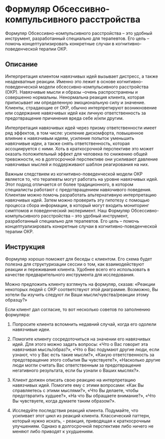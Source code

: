 # Формуляр Обсессивно-компульсивного расстройства

Формуляр Обсессивно-компульсивного расстройства – это удобный
инструмент, разработанный специально для терапевтов. Его цель – помочь
концептуализировать конкретные случаи в когнитивно-поведенческой терапии
ОКР.

## Описание

Интерпретация клиентом навязчивых идей вызывает дистресс, а также
неадекватные реакции. Именно это лежит в основе когнитивно-поведенческой
модели обсессивно-компульсивного расстройства (ОКР). Навязчивые мысли и
образы –очень распространены и совершенно нормальны. Ненормальна реакция
клиента, которая приписывает им определенную эмоциональную силу и
значение. Клиенты, страдающие от ОКР, обычно интерпретируют
возникновение или содержание навязчивых идей как личную ответственность
за предотвращение причинения вреда себе и/или другим.

Интерпретация навязчивых идей через призму ответственности имеет ряд
эффектов, в том числе: усиление дискомфорта, повышенное влияние к
навязчивым идеям, усиление попыток уменьшить навязчивые идеи, а также
снять ответственность, которая ассоциируется с ними. Хоть в
краткосрочной перспективе это может оказать положительный эффект для
человека по снижению общей тревожности, но в долгосрочной перспективе
они усиливают давление навязчивых мыслей и поддерживают шаблон
реагирования на них.

Важным следствием из когнитивно-поведенческой модели ОКР является то,
что терапевты могут работать на уровне навязчивых идей. Этот подход
отличается от более традиционного, в котором специалисты работают с
предотвращением навязчивого поведения. Клиентам можно помочь разработать
альтернативную интерпретацию навязчивых идей. Затем можно проверить эту
гипотезу с помощью процесса сбора информации, в который могут входить
мониторинг симптомов и поведенческий эксперимент. Наш Формуляр
Обсессивно-компульсивного расстройства – это удобный инструмент,
разработанный специально для терапевтов. Его цель – помочь
концептуализировать конкретные случаи в когнитивно-поведенческой терапии
ОКР.

## Инструкция

Формуляр хорошо поможет для беседы с клиентом. Его схема будет полезна
для структуризации сессии о том, как взаимодействуют реакции и
переживания клиента. Удобнее всего его использовать в качестве
предварительного инструмента для исследования.

Можно предложить клиенту взглянуть на формуляр, сказав: «Реакции
некоторых людей с ОКР соответствуют этой диаграмме. Возможно, Вы хотели
бы изучить следуют ли Ваши мысли/чувства/реакции этому образцу?»

Если клиент дал согласие, то вот несколько советов по заполнению
формуляра:

1.  Попросите клиента вспомнить недавний случай, когда его одолели
    навязчивые идеи.

2.  Помогите клиенту сосредоточиться на значении его навязчивых идей.
    Для этого можно задать вопросы: «Что о Вас говорит эта навязчивая
    мысль/образ?», «Что о Вас подумают другие люди, если узнают, что у
    Вас есть такие мысли?», «Какую ответственность за предотвращение
    этого события Вы чувствуете?», «Насколько другие люди могли считать
    Вас ответственным за предотвращение негативного результата, если бы
    узнали о Ваших мыслях?».

3.  Клиент должен описать свою реакцию на интерпретацию навязчивых идей.
    Помогите ему с этими вопросами: «Как Вы справляетесь с этими
    мыслями?», «Что Вы делаете, чтобы предотвратить худшее?», «На что Вы
    обращаете внимание?», «Что Вы чувствуете, когда думаете таким
    образом?».

4.  Исследуйте последствия реакций клиента. Подумайте, что усиливает
    этот цикл из реакций клиента. Классический паттерн, который нужно
    искать, - реакция, приводящая к краткосрочным улучшениям. Однако в
    долгосрочной перспективе либо ничего не меняют либо приводят к
    ухудшениям.

